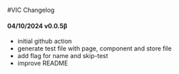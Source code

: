 #VIC Changelog

#### 04/10/2024 v0.0.5β

- initial github action
- generate test file with page, component and store file
- add flag for name and skip-test
- improve README